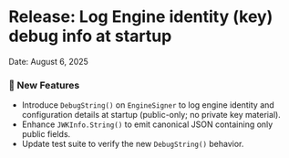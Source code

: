 # Release: Log Engine identity (key) debug info at startup
Date: August 6, 2025

### 🚀 New Features
- Introduce `DebugString()` on `EngineSigner` to log engine identity and configuration details at startup (public-only; no private key material).
- Enhance `JWKInfo.String()` to emit canonical JSON containing only public fields.
- Update test suite to verify the new `DebugString()` behavior.
